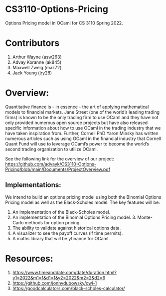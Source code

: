 # CS3110-Options-Pricing
Options Pricing model in OCaml for CS 3110 Spring 2022. 

# Contributors
1. Arthur Wayne (asw263)
2. Advay Koranne (ak845)
3. Maxwell Zweig (maz72)
4. Jack Young (jry28)

# Overview: 

Quantitative finance is - in essence - 
the art of applying mathematical models to financial markets. Jane Street (one of the world’s 
leading trading firms) is known to be the only trading firm to use OCaml and they have not only 
provided numerous open source projects but have also released specific information about how to use 
OCaml in the trading industry that we have taken inspiration from. Further, Cornell PhD Yaron Minsky 
has written numerous articles such as using OCaml in the financial industry that Cornell Quant Fund will 
use to leverage OCaml’s power to become the world’s second trading organization to utilize OCaml.

See the following link for the overview of our project: https://github.com/advayk/CS3110-Options-Pricing/blob/main/Documents/ProjectOverview.pdf

## Implementations:

We intend to build an options pricing model using both the Binomial Options Pricing model as well as the Black-Scholes model. The key features will be:

1. An implementation of the Black-Scholes model.
2. An implementation of the Binomial Options Pricing model. 3. Monte-Carlo methods for option pricing.
4. The ability to validate against historical options data.
5. A visualizer to see the payoff curves (if time permits).
6. A maths library that will be yfinance for OCaml.



# Resources: 
1. https://www.timeanddate.com/date/duration.html?y1=2022&m1=1&d1=1&y2=2022&m2=2&d2=6
2. https://github.com/jonnydubowsky/owl-1
3. https://goodcalculators.com/black-scholes-calculator/
